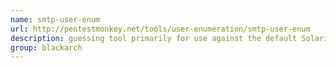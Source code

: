 ```yaml
---
name: smtp-user-enum
url: http://pentestmonkey.net/tools/user-enumeration/smtp-user-enum
description: guessing tool primarily for use against the default Solaris SMTP service. Can use either EXPN, VRFY or RCPT TO. URL : http://pentestmonkey.net/tools/user-enumeration/smtp-user-enum Groups : blackarch blackarch-recon blackarch-scanner
group: blackarch
---
```

